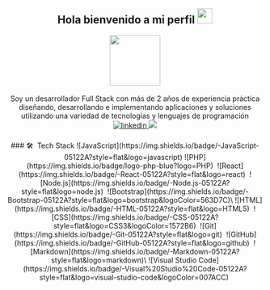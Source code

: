 <div align="center">
<h2> Hola bienvenido a mi perfil <img src="https://github.com/abdoachhoubi/abdoachhoubi/blob/main/gifs/Hi.gif" width="30"></h2>
 
<img src="https://giphy.com/embed/h408T6Y5GfmXBKW62l" width="100px" height="100px"/>
<br />
<br />
Soy un desarrollador Full Stack con más de 2 años de experiencia práctica diseñando, desarrollando e implementando aplicaciones y soluciones utilizando una variedad de tecnologías y lenguajes de programación
<a href="https://www.linkedin.com/public-profile/settings?trk=d_flagship3_profile_self_view_public_profile" target="_blank">
<img src=https://img.shields.io/badge/linkedin-%2300acee.svg?color=405DE6&style=for-the-badge&logo=linkedin&logoColor=white alt=linkedin style="margin-bottom: 5px;" />
</a> 

<a target="_blank" href="mailto:jhoneinsteing@gmail.com">
<img src="https://img.shields.io/badge/-Gmail-D14836?style=for-the-badge&logo=Gmail&logoColor=white"></img>
</a>


<br />
<br />
### 🛠 &nbsp;Tech Stack
![JavaScript](https://img.shields.io/badge/-JavaScript-05122A?style=flat&logo=javascript)
![PHP](https://img.shields.io/badge/logo-php-blue?logo=PHP)&nbsp;
![React](https://img.shields.io/badge/-React-05122A?style=flat&logo=react)&nbsp;
![Node.js](https://img.shields.io/badge/-Node.js-05122A?style=flat&logo=node.js)&nbsp;
![Bootstrap](https://img.shields.io/badge/-Bootstrap-05122A?style=flat&logo=bootstrap&logoColor=563D7C)\
![HTML](https://img.shields.io/badge/-HTML-05122A?style=flat&logo=HTML5)&nbsp;
![CSS](https://img.shields.io/badge/-CSS-05122A?style=flat&logo=CSS3&logoColor=1572B6)&nbsp;
![Git](https://img.shields.io/badge/-Git-05122A?style=flat&logo=git)&nbsp;
![GitHub](https://img.shields.io/badge/-GitHub-05122A?style=flat&logo=github)&nbsp;
![Markdown](https://img.shields.io/badge/-Markdown-05122A?style=flat&logo=markdown)\
![Visual Studio Code](https://img.shields.io/badge/-Visual%20Studio%20Code-05122A?style=flat&logo=visual-studio-code&logoColor=007ACC)&nbsp;
